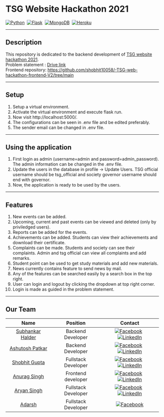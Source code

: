 # TSG Website Hackathon 2021

[![Python](https://img.shields.io/badge/python%20-%2314354C.svg?&style=for-the-badge&logo=python&logoColor=yellow)](https://www.python.org/)&nbsp;&nbsp;[![Flask](https://img.shields.io/badge/Flask-000000?style=for-the-badge&logo=flask&logoColor=white)](https://flask.palletsprojects.com/en/2.0.x/)&nbsp;&nbsp;[![MongoDB](https://img.shields.io/badge/MongoDB-%234ea94b.svg?style=for-the-badge&logo=mongodb&logoColor=white)](https://www.mongodb.com/)&nbsp;&nbsp;[![Heroku](https://img.shields.io/badge/heroku-%23430098.svg?style=for-the-badge&logo=heroku&logoColor=white)](https://www.heroku.com/)

---

## Description

This repository is  dedicated to the backend development of [TSG website hackathon 2021](https://www.facebook.com/149405445074499/posts/5141129255902068/?sfnsn=wiwspmo).\
Problem statement : [Drive link](https://drive.google.com/file/d/1Hmfomj7pa0o8AZonzxC0O0GNTPU0PjgW/view?fbclid=IwAR3blZJKVqI7TEWhgyeEpWbDzsE45Qd4RtYsEMozzhE77MimnCQs-y66Pio)\
Frontend repository: https://github.com/shobhit10058/-TSG-web-hackathon-frontend-V2/tree/main


---

## Setup

1. Setup a virtual environment.
2. Activate the virtual environment and execute flask run.
3. Now visit http://localhost:5000/.
4. The configurations can be seen in .env file and be edited preferably.
5. The sender email can be changed in .env file.

---

## Using the application

1. 	First login as admin (username=admin and password=admin_password). 
	The admin information can be changed in the .env file.
2. 	Update the users in the database in profile -> Update Users.
	TSG official username should be tsg_official and society governor username should end with 
	governor.
3.  Now, the application is ready to be used by the users.

---

## Features

1. New events can be added.
2. Upcoming, current and past events can be viewed and deleted (only by priviledged users).
3. Reports can be added for the events. 
4. Achievements can be added. Students can view their achievements and download their certificate.
5. Complaints can be made. Students and society can see their complaints. Admin and tsg official can view all complaints and add remarks.
6. Student point can be used to get study materials and add new materials.
7. News currently contains feature to send news by mail.
8. Any of the features can be searched easily by a search box in the top right.
9. User can login and logout by clicking the dropdown at top right corner.
10. Login is made as guided in the problem statement.


---

## Our Team

| Name | Position | Contact |
| :----: |:----: |:----:|
|[Subhankar Halder](https://github.com/Subhankar4901)| Backend Developer |[![Facebook](https://img.shields.io/badge/Facebook-%231877F2.svg?style=for-the-badge&logo=Facebook&logoColor=white)](https://www.facebook.com/subhankar.haldar.75839)&nbsp;&nbsp;[![LinkedIn](https://img.shields.io/badge/linkedin-%230077B5.svg?style=for-the-badge&logo=linkedin&logoColor=white)](https://www.linkedin.com/in/subhankar-halder-8797131b1/)|
|[Ashutosh Patkar](https://github.com/Holmes7) | Backend Developer |[![Facebook](https://img.shields.io/badge/Facebook-%231877F2.svg?style=for-the-badge&logo=Facebook&logoColor=white)](https://www.facebook.com/profile.php?id=100009143155236)&nbsp;&nbsp;[![LinkedIn](https://img.shields.io/badge/linkedin-%230077B5.svg?style=for-the-badge&logo=linkedin&logoColor=white)](https://www.linkedin.com/in/ashutosh-patkar/)|
|[Shobhit Gupta](https://github.com/shobhit10058) | Fullstack Developer |[![Facebook](https://img.shields.io/badge/Facebook-%231877F2.svg?style=for-the-badge&logo=Facebook&logoColor=white)](https://www.facebook.com/Shobhit10058/)&nbsp;&nbsp;[![LinkedIn](https://img.shields.io/badge/linkedin-%230077B5.svg?style=for-the-badge&logo=linkedin&logoColor=white)](https://www.linkedin.com/in/shobhit-gupta-437790191/)|
|[Anurag Singh](https://github.com/Godzilla5111)|Frontend developer|[![Facebook](https://img.shields.io/badge/Facebook-%231877F2.svg?style=for-the-badge&logo=Facebook&logoColor=white)](https://www.facebook.com/profile.php?id=100038065373916)&nbsp;&nbsp;[![LinkedIn](https://img.shields.io/badge/linkedin-%230077B5.svg?style=for-the-badge&logo=linkedin&logoColor=white)](https://www.linkedin.com/in/anurag5111/)|
|[Aryan Singh](https://github.com/ary1733)|Fullstack Developer|[![Facebook](https://img.shields.io/badge/Facebook-%231877F2.svg?style=for-the-badge&logo=Facebook&logoColor=white)](https://www.facebook.com/profile.php?id=100001841974713)&nbsp;&nbsp;[![LinkedIn](https://img.shields.io/badge/linkedin-%230077B5.svg?style=for-the-badge&logo=linkedin&logoColor=white)](https://www.linkedin.com/in/mr-aryan/)|
|[Adarsh](https://github.com/adarshares)|Fullstack Developer|[![Facebook](https://img.shields.io/badge/Facebook-%231877F2.svg?style=for-the-badge&logo=Facebook&logoColor=white)](https://www.facebook.com/adarsh.ares.39566)|
